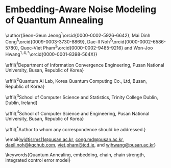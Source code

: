 # Embedding-Aware Noise Modeling of Quantum Annealing


\author{Seon-Geun Jeong$^1$\orcid{0000-0002-5926-6642}, Mai Dinh Cong$^1$\orcid{0009-0003-3730-8869}, Dae-Il Noh$^2$\orcid{0000-0002-6586-5780}, Quoc-Viet Pham$^3$\orcid{0000-0002-9485-9216} and Won-Joo Hwang$^{1,4,*}$\orcid{0000-0001-8398-564X}}

\affil{$^1$Department of Information Convergence Engineering, Pusan National University, Busan, Republic of Korea}

\affil{$^2$Quantum AI Lab, Korea Quantum Computing Co., Ltd, Busan, Republic of Korea}

\affil{$^3$School of Computer Science and Statistics, Trinity College Dublin, Dublin, Ireland}

\affil{$^4$School of Computer Science and Engineering, Pusan National University, Busan, Republic of Korea}

\affil{$^*$Author to whom any correspondence should be addressed.}

\email{wjdtjsrms11@pusan.ac.kr, cong.md@pusan.ac.kr, daeil.noh@kqchub.com, viet.pham@tcd.ie, and wjhwang@pusan.ac.kr}

\keywords{Quantum Annealing, embedding, chain, chain strength, integrated control error model}

